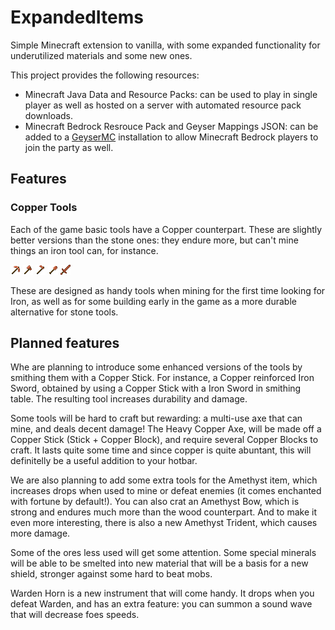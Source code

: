 ExpandedItems
=============

Simple Minecraft extension to vanilla, with some expanded
functionality for underutilized materials and some new ones.

This project provides the following resources:
* Minecraft Java Data and Resource Packs: can be used to play
  in single player as well as hosted on a server with automated
  resource pack downloads.
* Minecraft Bedrock Resrouce Pack and Geyser Mappings JSON: can be added
  to a [GeyserMC](https://geysermc.org/) installation to allow
  Minecraft Bedrock players to join the party as well.

## Features

### Copper Tools

Each of the game basic tools have a Copper counterpart.
These are slightly better versions than the stone ones:
they endure more, but can't mine things an iron tool can,
for instance.

![coper_axe.png](src/java/RP/assets/copper_items/textures/item/copper_pickaxe.png)
![coper_axe.png](src/java/RP/assets/copper_items/textures/item/copper_axe.png)
![coper_axe.png](src/java/RP/assets/copper_items/textures/item/copper_hoe.png)
![coper_axe.png](src/java/RP/assets/copper_items/textures/item/copper_shovel.png)
![coper_axe.png](src/java/RP/assets/copper_items/textures/item/copper_sword.png)

These are designed as handy tools when mining for the first time looking for Iron,
as well as for some building early in the game as a more durable alternative for
stone tools.

## Planned features

Whe are planning to introduce some enhanced versions of the tools by
smithing them with a Copper Stick.
For instance, a Copper reinforced Iron Sword, obtained by using a 
Copper Stick with a Iron Sword in smithing table.
The resulting tool increases durability and damage.

Some tools will be hard to craft but rewarding: a multi-use axe that can mine,
and deals decent damage! The Heavy Copper Axe, will be made off a Copper Stick
(Stick + Copper Block), and require several Copper Blocks to craft. It lasts
quite some time and since copper is quite abuntant, this will definitelly be
a useful addition to your hotbar.

We are also planning to add some extra tools for the Amethyst item, which increases
drops when used to mine or defeat enemies (it comes enchanted with fortune by default!).
You can also crat an Amethyst Bow, which is strong and endures much more than the wood
counterpart. And to make it even more interesting, there is also a new Amethyst
Trident, which causes more damage.

Some of the ores less used will get some attention. Some special minerals
will be able to be smelted into new material that will be a basis for a new shield,
stronger against some hard to beat mobs.

Warden Horn is a new instrument that will come handy. It drops when you defeat Warden,
and has an extra feature: you can summon a sound wave that will decrease foes speeds.
